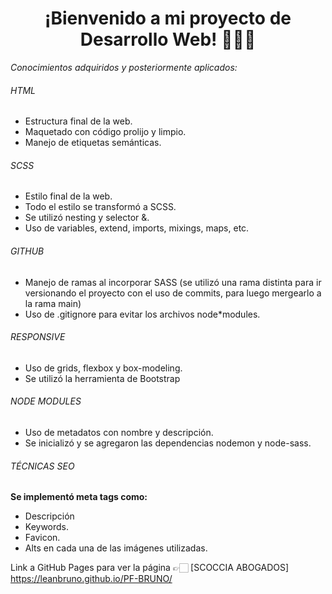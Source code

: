 <h1 align="center"> ¡Bienvenido a mi proyecto de Desarrollo Web! 👩‍💻🚀 </h1>

_Conocimientos adquiridos y posteriormente aplicados:_

###### HTML

- Estructura final de la web.
- Maquetado con código prolijo y limpio.
- Manejo de etiquetas semánticas.

###### SCSS

- Estilo final de la web.
- Todo el estilo se transformó a SCSS.
- Se utilizó nesting y selector &.
- Uso de variables, extend, imports, mixings, maps, etc.

###### GITHUB

- Manejo de ramas al incorporar SASS (se utilizó una rama distinta para ir versionando el proyecto con el uso de commits, para luego mergearlo a la rama main)
- Uso de .gitignore para evitar los archivos node\*modules.

###### RESPONSIVE

- Uso de grids, flexbox y box-modeling.
- Se utilizó la herramienta de Bootstrap 

###### NODE MODULES

- Uso de metadatos con nombre y descripción.
- Se inicializó y se agregaron las dependencias nodemon y node-sass.

###### TÉCNICAS SEO

**Se implementó meta tags como:**

- Descripción 
- Keywords.
- Favicon.
- Alts en cada una de las imágenes utilizadas.

Link a GitHub Pages para ver la página 👉🏻 [SCOCCIA ABOGADOS] https://leanbruno.github.io/PF-BRUNO/